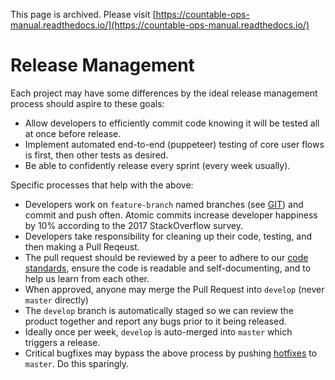 This page is archived. Please visit [https://countable-ops-manual.readthedocs.io/](https://countable-ops-manual.readthedocs.io/)


# Release Management

Each project may have some differences by the ideal release management process should aspire to these goals:

  * Allow developers to efficiently commit code knowing it will be tested all at once before release.
  * Implement automated end-to-end (puppeteer) testing of core user flows is first, then other tests as desired.
  * Be able to confidently release every sprint (every week usually).

Specific processes that help with the above:

  * Developers work on `feature-branch` named branches (see [GIT](./engineering/GIT.md)) and commit and push often. Atomic commits increase developer happiness by 10% according to the 2017 StackOverflow survey.
  * Developers take responsibility for cleaning up their code, testing, and then making a Pull Reqeust.
  * The pull request should be reviewed by a peer to adhere to our [code standards](./engineering/CODE_PROJECT_STANDARDS.md), ensure the code is readable and self-documenting, and to help us learn from each other.
  * When approved, anyone may merge the Pull Request into `develop` (never `master` directly)
  * The `develop` branch is automatically staged so we can review the product together and report any bugs prior to it being released.
  * Ideally once per week, `develop` is auto-merged into `master` which triggers a release.
  * Critical bugfixes may bypass the above process by pushing [hotfixes](./engineering/GIT.md) to `master`. Do this sparingly. 
  
